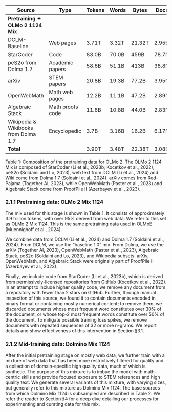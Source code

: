 | Source                          | Type                        | Tokens  | Words  | Bytes  | Docs  |
|--------------------------------|-----------------------------|---------|--------|--------|-------|
| **Pretraining ✦ OLMo 2 1124 Mix** |                             |         |        |        |       |
| DCLM-Baseline                  | Web pages                   | 3.71T   | 3.32T  | 21.32T | 2.95B |
| StarCoder                      | Code                        | 83.0B   | 70.0B  | 459B   | 78.7M |
| peS2o from Dolma 1.7           | Academic papers             | 58.6B   | 51.1B  | 413B   | 38.8M |
| arXiv                          | STEM papers                 | 20.8B   | 19.3B  | 77.2B  | 3.95M |
| OpenWebMath                    | Math web pages              | 12.2B   | 11.1B  | 47.2B  | 2.89M |
| Algebraic Stack                | Math proofs code            | 11.8B   | 10.8B  | 44.0B  | 2.83M |
| Wikipedia & Wikibooks from Dolma 1.7 | Encyclopedic               | 3.7B    | 3.16B  | 16.2B  | 6.17M |
| **Total**                      |                             | 3.90T   | 3.48T  | 22.38T | 3.08B |

Table 1: Composition of the pretraining data for OLMo 2. The OLMo 2 1124 Mix is composed of StarCoder (Li et al., 2023b; Kocetkov et al., 2022), peS2o (Soldaini and Lo, 2023), web text from DCLM (Li et al., 2024) and Wiki come from Dolma 1.7 (Soldaini et al., 2024). arXiv comes from Red-Pajama (Together AI, 2023), while OpenWebMath (Paster et al., 2023) and Algebraic Stack come from ProofPile II (Azerbayev et al., 2023).

### 2.1.1 Pretraining data: OLMo 2 Mix 1124

The mix used for this stage is shown in Table 1. It consists of approximately 3.9 trillion tokens, with over 95% derived from web data. We refer to this set as OLMo 2 Mix 1124. This is the same pretraining data used in OLMoE (Muennighoff et al., 2024).

We combine data from DCLM (Li et al., 2024) and Dolma 1.7 (Soldaini et al., 2024). From DCLM, we use the “baseline 1.0” mix. From Dolma, we use the arXiv (Together AI, 2023), OpenWebMath (Paster et al., 2023), Algebraic Stack, peS2o (Soldaini and Lo, 2023), and Wikipedia subsets. arXiv, OpenWebMath, and Algebraic Stack were originally part of ProofPile II (Azerbayev et al., 2023).

Finally, we include code from StarCoder (Li et al., 2023b), which is derived from permissively-licensed repositories from GitHub (Kocetkov et al., 2022). In an attempt to include higher quality code, we remove any document from a repository with fewer than 2 stars on GitHub. Further, through manual inspection of this source, we found it to contain documents encoded in binary format or containing mostly numerical content; to remove them, we discarded documents whose most frequent word constitutes over 30% of the document, or whose top-2 most frequent words constitute over 50% of the document. To mitigate possible training loss spikes, we remove documents with repeated sequences of 32 or more n-grams. We report details and show effectiveness of this intervention in Section §3.1.

### 2.1.2 Mid-training data: Dolmino Mix 1124

After the initial pretraining stage on mostly web data, we further train with a mixture of web data that has been more restrictively filtered for quality and a collection of domain-specific high quality data, much of which is synthetic. The purpose of this mixture is to imbue the model with math-centric skills and provide focused exposure to STEM references and high quality text. We generate several variants of this mixture, with varying sizes, but generally refer to this mixture as Dolmino Mix 1124. The base sources from which Dolmino Mix 1124 is subsampled are described in Table 2. We refer the reader to Section §4 for a deep dive detailing our processes for experimenting and curating data for this mix.